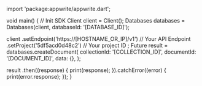 import 'package:appwrite/appwrite.dart';

void main() { // Init SDK
  Client client = Client();
  Databases databases = Databases(client, databaseId: '[DATABASE_ID]');

  client
    .setEndpoint('https://[HOSTNAME_OR_IP]/v1') // Your API Endpoint
    .setProject('5df5acd0d48c2') // Your project ID
  ;
  Future result = databases.createDocument(
    collectionId: '[COLLECTION_ID]',
    documentId: '[DOCUMENT_ID]',
    data: {},
  );

  result
    .then((response) {
      print(response);
    }).catchError((error) {
      print(error.response);
  });
}
